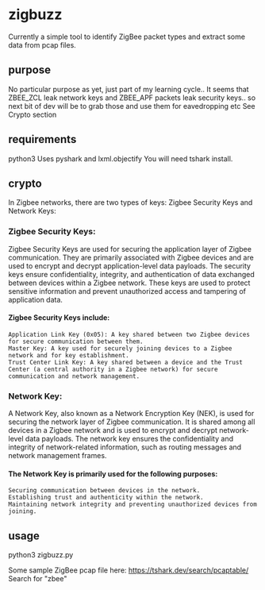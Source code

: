 # zigbuzz
Currently a simple tool to identify ZigBee packet types and extract some data from pcap files. 

## purpose
No particular purpose as yet, just part of my learning cycle..
It seems that ZBEE_ZCL leak network keys and ZBEE_APF packets leak security keys.. so next bit of dev will be to grab those and use them for eavedropping etc
See Crypto section

## requirements
python3
Uses pyshark and lxml.objectify
You will need tshark install. 

## crypto

In Zigbee networks, there are two types of keys: Zigbee Security Keys and Network Keys:

### Zigbee Security Keys:
Zigbee Security Keys are used for securing the application layer of Zigbee communication. They are primarily associated with Zigbee devices and are used to encrypt and decrypt application-level data payloads. The security keys ensure confidentiality, integrity, and authentication of data exchanged between devices within a Zigbee network. These keys are used to protect sensitive information and prevent unauthorized access and tampering of application data.

#### Zigbee Security Keys include:

    Application Link Key (0x05): A key shared between two Zigbee devices for secure communication between them.
    Master Key: A key used for securely joining devices to a Zigbee network and for key establishment.
    Trust Center Link Key: A key shared between a device and the Trust Center (a central authority in a Zigbee network) for secure communication and network management.

### Network Key:
A Network Key, also known as a Network Encryption Key (NEK), is used for securing the network layer of Zigbee communication. It is shared among all devices in a Zigbee network and is used to encrypt and decrypt network-level data payloads. The network key ensures the confidentiality and integrity of network-related information, such as routing messages and network management frames.

#### The Network Key is primarily used for the following purposes:

    Securing communication between devices in the network.
    Establishing trust and authenticity within the network.
    Maintaining network integrity and preventing unauthorized devices from joining.

## usage

python3 zigbuzz.py <path to pcap>
  
Some sample ZigBee pcap file here: https://tshark.dev/search/pcaptable/
Search for "zbee"
  
  
  
